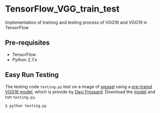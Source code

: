 # TensorFlow_VGG_train_test
Implementation of training and testing process of VGG16 and VGG19 in TensorFlow

## Pre-requisites
* TensorFlow
* Python 2.7.x 

## Easy Run Testing
The testing code `testing.py` test on a image of [weasel](https://github.com/ZZUTK/TensorFlow_VGG_train_test/blob/master/laska.png) using a [pre-traind VGG16 model](http://www.cs.toronto.edu/~frossard/vgg16/vgg16_weights.npz), which is provide by [Davi Frossard](http://www.cs.toronto.edu/~frossard/post/vgg16/).
Download the [model](http://www.cs.toronto.edu/~frossard/vgg16/vgg16_weights.npz) and run `testing.py`.

    $ python testing.py


